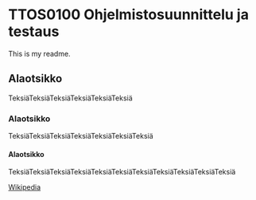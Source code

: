# TTOS0100 Ohjelmistosuunnittelu ja testaus

This is my readme.

## Alaotsikko

TeksiäTeksiäTeksiäTeksiäTeksiäTeksiä

### Alaotsikko

TeksiäTeksiäTeksiäTeksiäTeksiäTeksiäTeksiä

#### Alaotsikko

TeksiäTeksiäTeksiäTeksiäTeksiäTeksiäTeksiäTeksiäTeksiäTeksiäTeksiä

[Wikipedia](http://www.fi.wikipedia.com/)
